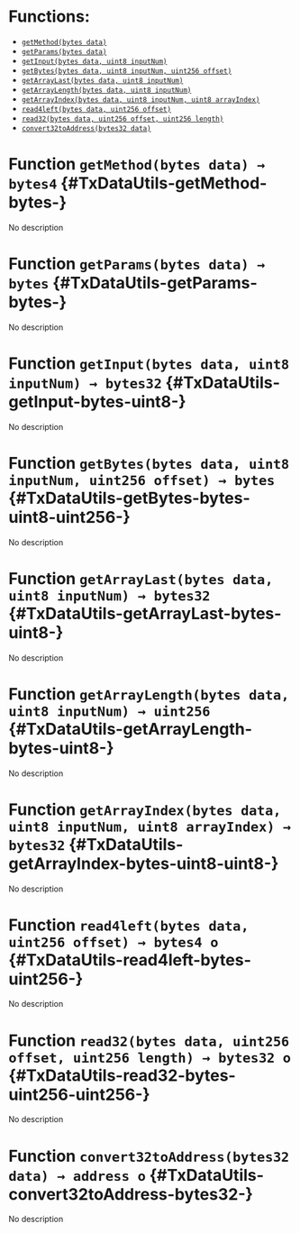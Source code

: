 

# Functions:
- [`getMethod(bytes data)`](#TxDataUtils-getMethod-bytes-)
- [`getParams(bytes data)`](#TxDataUtils-getParams-bytes-)
- [`getInput(bytes data, uint8 inputNum)`](#TxDataUtils-getInput-bytes-uint8-)
- [`getBytes(bytes data, uint8 inputNum, uint256 offset)`](#TxDataUtils-getBytes-bytes-uint8-uint256-)
- [`getArrayLast(bytes data, uint8 inputNum)`](#TxDataUtils-getArrayLast-bytes-uint8-)
- [`getArrayLength(bytes data, uint8 inputNum)`](#TxDataUtils-getArrayLength-bytes-uint8-)
- [`getArrayIndex(bytes data, uint8 inputNum, uint8 arrayIndex)`](#TxDataUtils-getArrayIndex-bytes-uint8-uint8-)
- [`read4left(bytes data, uint256 offset)`](#TxDataUtils-read4left-bytes-uint256-)
- [`read32(bytes data, uint256 offset, uint256 length)`](#TxDataUtils-read32-bytes-uint256-uint256-)
- [`convert32toAddress(bytes32 data)`](#TxDataUtils-convert32toAddress-bytes32-)


# Function `getMethod(bytes data) → bytes4` {#TxDataUtils-getMethod-bytes-}
No description
# Function `getParams(bytes data) → bytes` {#TxDataUtils-getParams-bytes-}
No description
# Function `getInput(bytes data, uint8 inputNum) → bytes32` {#TxDataUtils-getInput-bytes-uint8-}
No description
# Function `getBytes(bytes data, uint8 inputNum, uint256 offset) → bytes` {#TxDataUtils-getBytes-bytes-uint8-uint256-}
No description
# Function `getArrayLast(bytes data, uint8 inputNum) → bytes32` {#TxDataUtils-getArrayLast-bytes-uint8-}
No description
# Function `getArrayLength(bytes data, uint8 inputNum) → uint256` {#TxDataUtils-getArrayLength-bytes-uint8-}
No description
# Function `getArrayIndex(bytes data, uint8 inputNum, uint8 arrayIndex) → bytes32` {#TxDataUtils-getArrayIndex-bytes-uint8-uint8-}
No description
# Function `read4left(bytes data, uint256 offset) → bytes4 o` {#TxDataUtils-read4left-bytes-uint256-}
No description
# Function `read32(bytes data, uint256 offset, uint256 length) → bytes32 o` {#TxDataUtils-read32-bytes-uint256-uint256-}
No description
# Function `convert32toAddress(bytes32 data) → address o` {#TxDataUtils-convert32toAddress-bytes32-}
No description

